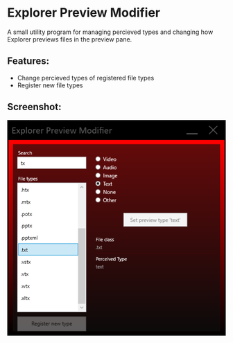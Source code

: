 # Explorer Preview Modifier

A small utility program for managing percieved types and changing how Explorer previews files in the preview pane.

## Features:
-   Change percieved types of registered file types
-   Register new file types

## Screenshot:
![preview](/preview.png)